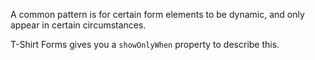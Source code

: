 A common pattern is for certain form elements to be dynamic, and only appear in certain circumstances.

T-Shirt Forms gives you a `showOnlyWhen` property to describe this.
